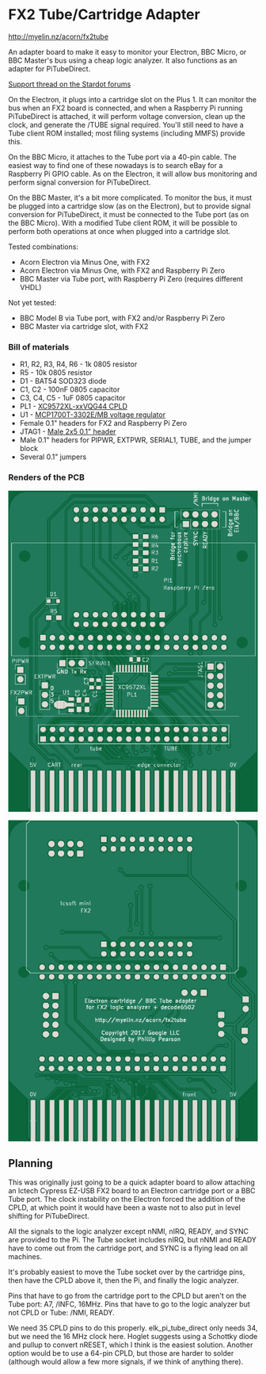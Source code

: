FX2 Tube/Cartridge Adapter
==========================

http://myelin.nz/acorn/fx2tube

An adapter board to make it easy to monitor your Electron, BBC Micro, or BBC
Master's bus using a cheap logic analyzer.  It also functions as an adapter
for PiTubeDirect.

[Support thread on the Stardot forums](http://www.stardot.org.uk/forums/viewtopic.php?f=3&t=14319)

On the Electron, it plugs into a cartridge slot on the Plus 1.  It can
monitor the bus when an FX2 board is connected, and when a Raspberry
Pi running PiTubeDirect is attached, it will perform voltage
conversion, clean up the clock, and generate the /TUBE signal
required.  You'll still need to have a Tube client ROM installed; most
filing systems (including MMFS) provide this.

On the BBC Micro, it attaches to the Tube port via a 40-pin cable.
The easiest way to find one of these nowadays is to search eBay for a
Raspberry Pi GPIO cable.  As on the Electron, it will allow bus
monitoring and perform signal conversion for PiTubeDirect.

On the BBC Master, it's a bit more complicated.  To monitor the bus,
it must be plugged into a cartridge slow (as on the Electron), but to
provide signal conversion for PiTubeDirect, it must be connected to
the Tube port (as on the BBC Micro).  With a modified Tube client ROM,
it will be possible to perform both operations at once when plugged
into a cartridge slot.

Tested combinations:
- Acorn Electron via Minus One, with FX2
- Acorn Electron via Minus One, with FX2 and Raspberry Pi Zero
- BBC Master via Tube port, with Raspberry Pi Zero (requires different VHDL)

Not yet tested:
- BBC Model B via Tube port, with FX2 and/or Raspberry Pi Zero
- BBC Master via cartridge slot, with FX2

### Bill of materials

- R1, R2, R3, R4, R6 - 1k 0805 resistor
- R5 - 10k 0805 resistor
- D1 - BAT54 SOD323 diode
- C1, C2 - 100nF 0805 capacitor
- C3, C4, C5 - 1uF 0805 capacitor
- PL1 - [XC9572XL-xxVQG44 CPLD](https://www.digikey.com/product-detail/en/xilinx-inc/XC9572XL-10VQG44I/122-1981-ND/1957201)
- U1 - [MCP1700T-3302E/MB voltage regulator](https://www.digikey.com/product-detail/en/microchip-technology/MCP1700T-3302E-MB/MCP1700T3302EMBCT-ND/652679)
- Female 0.1" headers for FX2 and Raspberry Pi Zero
- JTAG1 - [Male 2x5 0.1" header](https://www.digikey.com/products/en?keywords=ED1543-ND)
- Male 0.1" headers for PIPWR, EXTPWR, SERIAL1, TUBE, and the jumper
  block
- Several 0.1" jumpers

### Renders of the PCB

![PCB front](pcb/pcb-front.png)

![PCB back](pcb/pcb-back.png)

Planning
--------

This was originally just going to be a quick adapter board to allow attaching an
lctech Cypress EZ-USB FX2 board to an Electron cartridge port or a BBC Tube
port.  The clock instability on the Electron forced the addition of the CPLD, at
which point it would have been a waste not to also put in level shifting for
PiTubeDirect.

All the signals to the logic analyzer except nNMI, nIRQ, READY, and SYNC are
provided to the Pi.  The Tube socket includes nIRQ, but nNMI and READY have to
come out from the cartridge port, and SYNC is a flying lead on all machines.

It's probably easiest to move the Tube socket over by the cartridge pins, then
have the CPLD above it, then the Pi, and finally the logic analyzer.

Pins that have to go from the cartridge port to the CPLD but aren't on the Tube
port: A7, /INFC, 16MHz.  Pins that have to go to the logic analyzer but not CPLD
or Tube: /NMI, READY.

We need 35 CPLD pins to do this properly.  elk_pi_tube_direct only needs 34, but
we need the 16 MHz clock here.  Hoglet suggests using a Schottky diode and
pullup to convert nRESET, which I think is the easiest solution.  Another option
would be to use a 64-pin CPLD, but those are harder to solder (although would
allow a few more signals, if we think of anything there).
